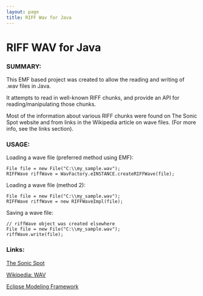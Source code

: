 ```yaml
---
layout: page
title: RIFF Wav for Java
---
```

RIFF WAV for Java
==================================

### SUMMARY: ###

This EMF based project was created to allow the reading and writing of .wav files in Java.  
  
It attempts to read in well-known RIFF chunks, and provide an API for reading/manipulating those chunks.  
  
Most of the information about various RIFF chunks were found on The Sonic Spot website 
and from links in the Wikipedia article on wave files. (For more info, see the links section).  


### USAGE: ###

Loading a wave file (preferred method using EMF):  

    File file = new File("C:\\my_sample.wav");
    RIFFWave riffWave = WavFactory.eINSTANCE.createRIFFWave(file);

Loading a wave file (method 2):  

    File file = new File("C:\\my_sample.wav");
    RIFFWave riffWave = new RIFFWaveImpl(file);

Saving a wave file:  

    // riffWave object was created elsewhere
    File file = new File("C:\\my_sample.wav");
    riffWave.write(file);
  
  
### Links: ###

[The Sonic Spot](http://www.sonicspot.com/guide/wavefiles.html)  
  
[Wikipedia: WAV](http://en.wikipedia.org/wiki/WAV)  
  
[Eclipse Modeling Framework](http://www.eclipse.org/modeling/emf/)  
  
  
